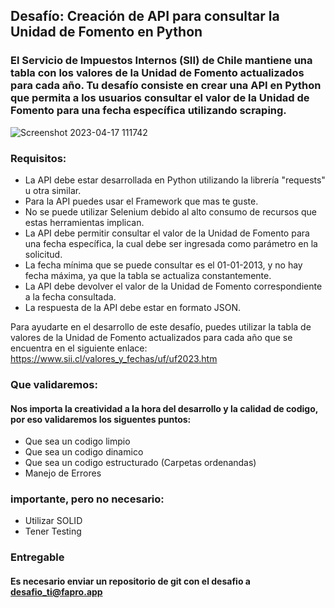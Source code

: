 ## Desafío: Creación de API para consultar la Unidad de Fomento en Python

### El Servicio de Impuestos Internos (SII) de Chile mantiene una tabla con los valores de la Unidad de Fomento actualizados para cada año. Tu desafío consiste en crear una API en Python que permita a los usuarios consultar el valor de la Unidad de Fomento para una fecha específica utilizando scraping.


![Screenshot 2023-04-17 111742](https://user-images.githubusercontent.com/3030497/232532665-86703af1-3e7e-4147-9fe1-89cd35889334.png)

### Requisitos:

- La API debe estar desarrollada en Python utilizando la librería "requests" u otra similar.
- Para la API puedes usar el Framework que mas te guste.
- No se puede utilizar Selenium debido al alto consumo de recursos que estas herramientas implican.
- La API debe permitir consultar el valor de la Unidad de Fomento para una fecha específica, la cual debe ser ingresada como parámetro en la solicitud.
- La fecha mínima que se puede consultar es el 01-01-2013, y no hay fecha máxima, ya que la tabla se actualiza constantemente.
- La API debe devolver el valor de la Unidad de Fomento correspondiente a la fecha consultada.
- La respuesta de la API debe estar en formato JSON.


Para ayudarte en el desarrollo de este desafío, puedes utilizar la tabla de valores de la Unidad de Fomento actualizados para cada año que se encuentra en el siguiente enlace: https://www.sii.cl/valores_y_fechas/uf/uf2023.htm

### Que validaremos:
#### Nos importa la creatividad a la hora del desarrollo y la calidad de codigo, por eso validaremos los siguentes puntos:
- Que sea un codigo limpio
- Que sea un codigo dinamico
- Que sea un codigo estructurado (Carpetas ordenandas)
- Manejo de Errores

### importante, pero no necesario:
- Utilizar SOLID
- Tener Testing

### Entregable
#### Es necesario enviar un repositorio de git con el desafio a desafio_ti@fapro.app
